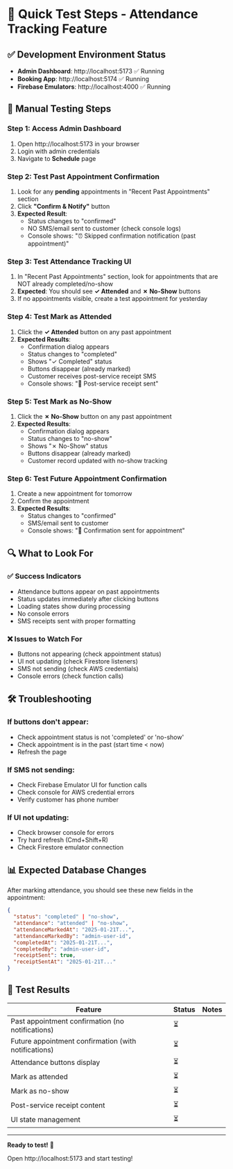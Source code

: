 # 🚀 Quick Test Steps - Attendance Tracking Feature

## ✅ Development Environment Status
- **Admin Dashboard**: http://localhost:5173 ✅ Running
- **Booking App**: http://localhost:5174 ✅ Running  
- **Firebase Emulators**: http://localhost:4000 ✅ Running

## 🧪 Manual Testing Steps

### Step 1: Access Admin Dashboard
1. Open http://localhost:5173 in your browser
2. Login with admin credentials
3. Navigate to **Schedule** page

### Step 2: Test Past Appointment Confirmation
1. Look for any **pending** appointments in "Recent Past Appointments" section
2. Click **"Confirm & Notify"** button
3. **Expected Result**: 
   - Status changes to "confirmed"
   - NO SMS/email sent to customer (check console logs)
   - Console shows: "⏰ Skipped confirmation notification (past appointment)"

### Step 3: Test Attendance Tracking UI
1. In "Recent Past Appointments" section, look for appointments that are NOT already completed/no-show
2. **Expected**: You should see **✓ Attended** and **✗ No-Show** buttons
3. If no appointments visible, create a test appointment for yesterday

### Step 4: Test Mark as Attended
1. Click the **✓ Attended** button on any past appointment
2. **Expected Results**:
   - Confirmation dialog appears
   - Status changes to "completed" 
   - Shows "✓ Completed" status
   - Buttons disappear (already marked)
   - Customer receives post-service receipt SMS
   - Console shows: "📧 Post-service receipt sent"

### Step 5: Test Mark as No-Show
1. Click the **✗ No-Show** button on any past appointment
2. **Expected Results**:
   - Confirmation dialog appears
   - Status changes to "no-show"
   - Shows "✗ No-Show" status  
   - Buttons disappear (already marked)
   - Customer record updated with no-show tracking

### Step 6: Test Future Appointment Confirmation
1. Create a new appointment for tomorrow
2. Confirm the appointment
3. **Expected Results**:
   - Status changes to "confirmed"
   - SMS/email sent to customer
   - Console shows: "📱 Confirmation sent for appointment"

## 🔍 What to Look For

### ✅ Success Indicators
- Attendance buttons appear on past appointments
- Status updates immediately after clicking buttons
- Loading states show during processing
- No console errors
- SMS receipts sent with proper formatting

### ❌ Issues to Watch For
- Buttons not appearing (check appointment status)
- UI not updating (check Firestore listeners)
- SMS not sending (check AWS credentials)
- Console errors (check function calls)

## 🛠️ Troubleshooting

### If buttons don't appear:
- Check appointment status is not 'completed' or 'no-show'
- Check appointment is in the past (start time < now)
- Refresh the page

### If SMS not sending:
- Check Firebase Emulator UI for function calls
- Check console for AWS credential errors
- Verify customer has phone number

### If UI not updating:
- Check browser console for errors
- Try hard refresh (Cmd+Shift+R)
- Check Firestore emulator connection

## 📊 Expected Database Changes

After marking attendance, you should see these new fields in the appointment:
```json
{
  "status": "completed" | "no-show",
  "attendance": "attended" | "no-show", 
  "attendanceMarkedAt": "2025-01-21T...",
  "attendanceMarkedBy": "admin-user-id",
  "completedAt": "2025-01-21T...",
  "completedBy": "admin-user-id",
  "receiptSent": true,
  "receiptSentAt": "2025-01-21T..."
}
```

## 🎯 Test Results

| Feature | Status | Notes |
|---------|--------|-------|
| Past appointment confirmation (no notifications) | ⏳ | |
| Future appointment confirmation (with notifications) | ⏳ | |
| Attendance buttons display | ⏳ | |
| Mark as attended | ⏳ | |
| Mark as no-show | ⏳ | |
| Post-service receipt content | ⏳ | |
| UI state management | ⏳ | |

---

**Ready to test!** 🚀

Open http://localhost:5173 and start testing!
